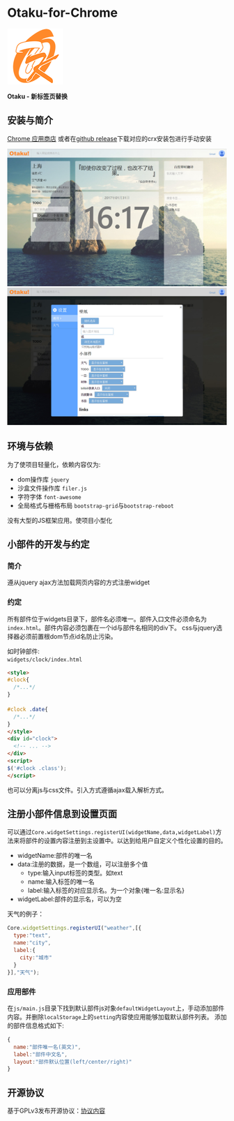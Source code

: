 # Otaku-for-Chrome
![](/icon/128.png)

**Otaku - 新标签页替换**

## 安装与简介

[Chrome 应用商店](https://chrome.google.com/webstore/detail/otaku-%E6%96%B0%E6%A0%87%E7%AD%BE%E9%A1%B5%E6%9B%BF%E6%8D%A2/meobjhkdifjealkiaanikkpajiaalcad)
或者在[github release](https://github.com/moonrailgun/Otaku-for-Chrome/releases)下载对应的crx安装包进行手动安装

![](/images/预览.jpg)
![](/images/预览2.jpg)

## 环境与依赖
为了使项目轻量化，依赖内容仅为:
- dom操作库 `jquery`
- 沙盒文件操作库 `filer.js`
- 字符字体 `font-awesome`
- 全局格式与栅格布局 `bootstrap-grid`与`bootstrap-reboot`

没有大型的JS框架应用。使项目小型化

## 小部件的开发与约定
### 简介
遵从jquery ajax方法加载网页内容的方式注册widget  

### 约定
所有部件位于widgets目录下，部件名必须唯一。部件入口文件必须命名为 `index.html`。部件内容必须包裹在一个id与部件名相同的div下。
css与jquery选择器必须前置根dom节点id名防止污染。

如时钟部件:  
`widgets/clock/index.html`
```html
<style>
#clock{
  /*...*/
}

#clock .date{
  /*...*/
}
</style>
<div id="clock">
  <!-- ... -->
</div>
<script>
$('#clock .class');
</script>
```

也可以分离js与css文件。引入方式遵循ajax载入解析方式。

## 注册小部件信息到设置页面
可以通过`Core.widgetSettings.registerUI(widgetName,data,widgetLabel)`方法来将部件的设置内容注册到主设置中。以达到给用户自定义个性化设置的目的。

- widgetName:部件的唯一名
- data:注册的数据，是一个数组，可以注册多个值
  - type:输入input标签的类型。如text
  - name:输入标签的唯一名
  - label:输入标签的对应显示名。为一个对象{唯一名:显示名}
- widgetLabel:部件的显示名，可以为空

天气的例子：
```JavaScript
Core.widgetSettings.registerUI("weather",[{
  type:"text",
  name:"city",
  label:{
    city:"城市"
  }
}],"天气");
```


### 应用部件
在`js/main.js`目录下找到默认部件js对象`defaultWidgetLayout`上，手动添加部件内容。并删除`localStorage`上的`setting`内容使应用能够加载默认部件列表。
添加的部件信息格式如下:
```js
{
  name:"部件唯一名(英文)",
  label:"部件中文名",
  layout:"部件默认位置(left/center/right)"
}
```

## 开源协议
基于GPLv3发布开源协议：[协议内容](./LICENSE)
